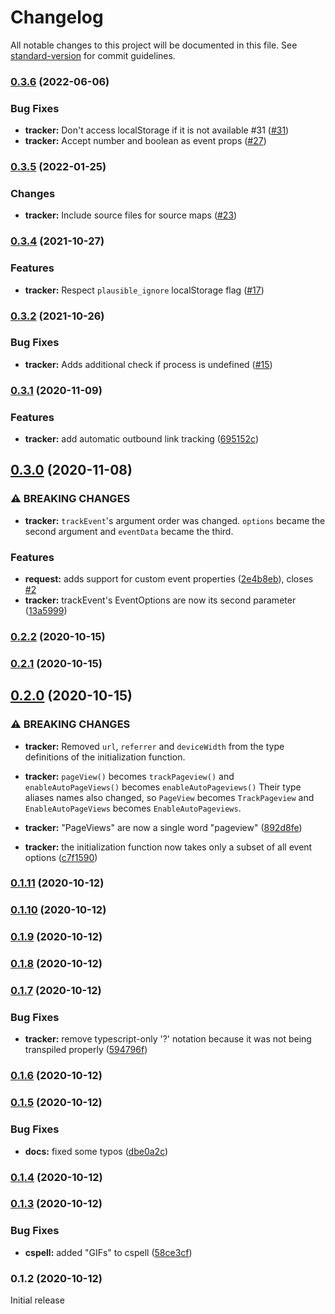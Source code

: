 # Changelog

All notable changes to this project will be documented in this file. See [standard-version](https://github.com/conventional-changelog/standard-version) for commit guidelines.

### [0.3.6](https://github.com/Maronato/plausible-tracker/compare/v0.3.5...v0.3.6) (2022-06-06)

### Bug Fixes

* **tracker:** Don't access localStorage if it is not available #31 ([#31](https://github.com/plausible/plausible-tracker/pull/31))
* **tracker:** Accept number and boolean as event props ([#27](https://github.com/plausible/plausible-tracker/pull/27))

### [0.3.5](https://github.com/Maronato/plausible-tracker/compare/v0.3.4...v0.3.5) (2022-01-25)

### Changes

* **tracker:** Include source files for source maps ([#23](https://github.com/plausible/plausible-tracker/pull/23))

### [0.3.4](https://github.com/Maronato/plausible-tracker/compare/v0.3.2...v0.3.4) (2021-10-27)

### Features

* **tracker:** Respect `plausible_ignore` localStorage flag ([#17](https://github.com/plausible/plausible-tracker/pull/17))


### [0.3.2](https://github.com/Maronato/plausible-tracker/compare/v0.3.1...v0.3.2) (2021-10-26)


### Bug Fixes

* **tracker:** Adds additional check if process is undefined ([#15](https://github.com/plausible/plausible-tracker/pull/15))

### [0.3.1](https://github.com/Maronato/plausible-tracker/compare/v0.3.0...v0.3.1) (2020-11-09)


### Features

* **tracker:** add automatic outbound link tracking ([695152c](https://github.com/Maronato/plausible-tracker/commit/695152c70fcd3a5a2ed5f719ed5e4b104a4b37ec))

## [0.3.0](https://github.com/Maronato/plausible-tracker/compare/v0.2.2...v0.3.0) (2020-11-08)


### ⚠ BREAKING CHANGES

* **tracker:** `trackEvent`'s argument order was changed. `options` became the second argument and
`eventData` became the third.

### Features

* **request:** adds support for custom event properties ([2e4b8eb](https://github.com/Maronato/plausible-tracker/commit/2e4b8eb96aa2644caf4accd2148393c2552974fd)), closes [#2](https://github.com/Maronato/plausible-tracker/issues/2)
* **tracker:** trackEvent's EventOptions are now its second parameter ([13a5999](https://github.com/Maronato/plausible-tracker/commit/13a5999660935a3537fe1d2fb381d988777e812f))

### [0.2.2](https://github.com/Maronato/plausible-tracker/compare/v0.2.1...v0.2.2) (2020-10-15)

### [0.2.1](https://github.com/Maronato/plausible-tracker/compare/v0.2.0...v0.2.1) (2020-10-15)

## [0.2.0](https://github.com/Maronato/plausible-tracker/compare/v0.1.11...v0.2.0) (2020-10-15)


### ⚠ BREAKING CHANGES

* **tracker:** Removed `url`, `referrer` and `deviceWidth` from the type definitions of the
initialization function.
* **tracker:** `pageView()` becomes `trackPageview()` and `enableAutoPageViews()` becomes
`enableAutoPageviews()` Their type aliases names also changed, so `PageView` becomes `TrackPageview`
and `EnableAutoPageViews` becomes `EnableAutoPageviews`.

* **tracker:** "PageViews" are now a single word "pageview" ([892d8fe](https://github.com/Maronato/plausible-tracker/commit/892d8feb5941cc05c25f91b2e729e8676b9475c5))
* **tracker:** the initialization function now takes only a subset of all event options ([c7f1590](https://github.com/Maronato/plausible-tracker/commit/c7f1590101241961033000322c57e907dd55d51c))

### [0.1.11](https://github.com/Maronato/plausible-tracker/compare/v0.1.10...v0.1.11) (2020-10-12)

### [0.1.10](https://github.com/Maronato/plausible-tracker/compare/v0.1.9...v0.1.10) (2020-10-12)

### [0.1.9](https://github.com/Maronato/plausible-tracker/compare/v0.1.8...v0.1.9) (2020-10-12)

### [0.1.8](https://github.com/Maronato/plausible-tracker/compare/v0.1.7...v0.1.8) (2020-10-12)

### [0.1.7](https://github.com/Maronato/plausible-tracker/compare/v0.1.6...v0.1.7) (2020-10-12)


### Bug Fixes

* **tracker:** remove typescript-only '?' notation because it was not being transpiled properly ([594796f](https://github.com/Maronato/plausible-tracker/commit/594796fb0a4109e5494c2ae91cd875f06202c36b))

### [0.1.6](https://github.com/Maronato/plausible-tracker/compare/v0.1.5...v0.1.6) (2020-10-12)

### [0.1.5](https://github.com/Maronato/plausible-tracker/compare/v0.1.4...v0.1.5) (2020-10-12)


### Bug Fixes

* **docs:** fixed some typos ([dbe0a2c](https://github.com/Maronato/plausible-tracker/commit/dbe0a2cea15dbd87fd13f76ac51a2ede25c632ad))

### [0.1.4](https://github.com/Maronato/plausible-tracker/compare/v0.1.3...v0.1.4) (2020-10-12)

### [0.1.3](https://github.com/Maronato/plausible-tracker/compare/v0.1.2...v0.1.3) (2020-10-12)


### Bug Fixes

* **cspell:** added "GIFs" to cspell ([58ce3cf](https://github.com/Maronato/plausible-tracker/commit/58ce3cf88951bb778056b8c0b2d2840b0ead5610))

### 0.1.2 (2020-10-12)
Initial release
